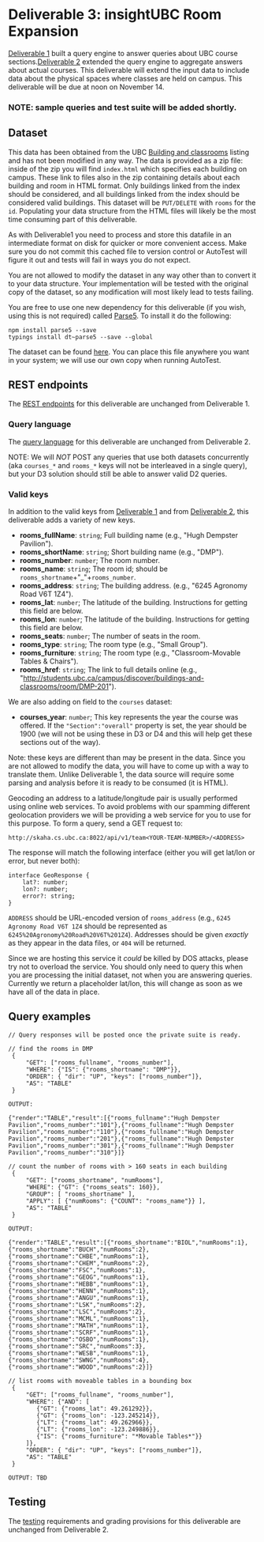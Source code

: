 # Deliverable 3: insightUBC Room Expansion

[Deliverable 1](Deliverable1.md) built a query engine to answer queries about UBC course sections.[Deliverable 2](Deliverable2.md) extended the query engine to aggregate answers about actual courses. This deliverable will extend the input data to include data about the physical spaces where classes are held on campus. This deliverable will be due at noon on November 14.

### NOTE: sample queries and test suite will be added shortly.


## Dataset

This data has been obtained from the UBC [Building and classrooms](http://students.ubc.ca/campus/discover/buildings-and-classrooms) listing and has not been modified in any way. The data is provided as a zip file: inside of the zip you will find ```index.html``` which specifies each building on campus. These link to files also in the zip containing details about each building and room in HTML format. Only buildings linked from the index should be considered, and all buildings linked from the index should be considered valid buildings. This dataset will be ```PUT/DELETE``` with ```rooms``` for the ```id```. Populating your data structure from the HTML files will likely be the most time consuming part of this deliverable.

As with Deliverable1 you need to process and store this datafile in an intermediate format on disk for quicker or more convenient access. Make sure you do not commit this cached file to version control or AutoTest will figure it out and tests will fail in ways you do not expect.

You are not allowed to modify the dataset in any way other than to convert it to your data structure. Your implementation will be tested with the original copy of the dataset, so any modification will most likely lead to tests failing.

You are free to use one new dependency for this deliverable (if you wish, using this is not required) called [Parse5](https://github.com/inikulin/parse5). To install it do the following:

```
npm install parse5 --save
typings install dt~parse5 --save --global
```

The dataset can be found [here](https://github.com/CS310-2016Fall/cpsc310d1public/blob/master/310rooms.1.1.zip). You can place this file anywhere you want in your system; we will use our own copy when running AutoTest.

## REST endpoints

The [REST endpoints](Deliverable1.md#rest-endpoints) for this deliverable are unchanged from Deliverable 1.

### Query language

The [query language](Deliverable2.md#query-engine) for this deliverable are unchanged from Deliverable 2.

NOTE: We will _NOT_ POST any queries that use both datasets concurrently (aka ```courses_*``` and ```rooms_*``` keys will not be interleaved in a single query), but your D3 solution should still be able to answer valid D2 queries. 

### Valid keys

In addition to the valid keys from [Deliverable 1](Deliverable1.md#valid-keys) and from [Deliverable 2](Deliverable2.md#valid-keys), this deliverable adds a variety of new keys.

* **rooms_fullName**: ```string```; Full building name (e.g., "Hugh Dempster Pavilion").
* **rooms_shortName**: ```string```; Short building name (e.g., "DMP").
* **rooms_number**: ```number```; The room number.
* **rooms_name**: ```string```; The room id; should be ```rooms_shortname```+"_"+```rooms_number```.
* **rooms_address**: ```string```; The building address. (e.g., "6245 Agronomy Road V6T 1Z4").
* **rooms_lat**: ```number```; The latitude of the building. Instructions for getting this field are below.
* **rooms_lon**: ```number```; The latitude of the building. Instructions for getting this field are below.
* **rooms_seats**: ```number```; The number of seats in the room.
* **rooms_type**: ```string```; The room type (e.g., "Small Group").
* **rooms_furniture**: ```string```; The room type (e.g., "Classroom-Movable Tables & Chairs").
* **rooms_href**: ```string```; The link to full details online (e.g., "http://students.ubc.ca/campus/discover/buildings-and-classrooms/room/DMP-201").

We are also adding on field to the ```courses``` dataset: 

* **courses_year**: ```number```; This key represents the year the course was offered. If the ``` "Section":"overall" ``` property is set, the year should be 1900 (we will not be using these in D3 or D4 and this will help get these sections out of the way).

Note: these keys are different than may be present in the data. Since you are not allowed to modify the data, you will have to come up with a way to translate them. Unlike Deliverable 1, the data source will require some parsing and analysis before it is ready to be consumed (it is HTML).

Geocoding an address to a latitude/longitude pair is usually performed using online web services. To avoid problems with our spamming different geolocation providers we will be providing a web service for you to use for this purpose. To form a query, send a GET request to:

```
http://skaha.cs.ubc.ca:8022/api/v1/team<YOUR-TEAM-NUMBER>/<ADDRESS>
```

The response will match the following interface (either you will get lat/lon or error, but never both):

```
interface GeoResponse {
    lat?: number;
    lon?: number;
    error?: string;
}
```

```ADDRESS``` should be URL-encoded version of ```rooms_address``` (e.g.,
```6245 Agronomy Road V6T 1Z4``` should be represented as ```6245%20Agronomy%20Road%20V6T%201Z4```). Addresses should be given _exactly_ as they appear in the data files, or ```404``` will be returned.

Since we are hosting this service it _could_ be killed by DOS attacks, please try not to overload the service. You should only need to query this when you are processing the initial dataset, not when you are answering queries. Currently we return a placeholder lat/lon, this will change as soon as we have all of the data in place.


## Query examples

```
// Query responses will be posted once the private suite is ready.

// find the rooms in DMP
 {
     "GET": ["rooms_fullname", "rooms_number"],
     "WHERE": {"IS": {"rooms_shortname": "DMP"}},
     "ORDER": { "dir": "UP", "keys": ["rooms_number"]},
     "AS": "TABLE"
 }

OUTPUT:

{"render":"TABLE","result":[{"rooms_fullname":"Hugh Dempster Pavilion","rooms_number":"101"},{"rooms_fullname":"Hugh Dempster Pavilion","rooms_number":"110"},{"rooms_fullname":"Hugh Dempster Pavilion","rooms_number":"201"},{"rooms_fullname":"Hugh Dempster Pavilion","rooms_number":"301"},{"rooms_fullname":"Hugh Dempster Pavilion","rooms_number":"310"}]}

// count the number of rooms with > 160 seats in each building
 {
     "GET": ["rooms_shortname", "numRooms"],
     "WHERE": {"GT": {"rooms_seats": 160}},
     "GROUP": [ "rooms_shortname" ],
     "APPLY": [ {"numRooms": {"COUNT": "rooms_name"}} ],
     "AS": "TABLE"
 }
 
OUTPUT:

{"render":"TABLE","result":[{"rooms_shortname":"BIOL","numRooms":1},{"rooms_shortname":"BUCH","numRooms":2},{"rooms_shortname":"CHBE","numRooms":1},{"rooms_shortname":"CHEM","numRooms":2},{"rooms_shortname":"FSC","numRooms":1},{"rooms_shortname":"GEOG","numRooms":1},{"rooms_shortname":"HEBB","numRooms":1},{"rooms_shortname":"HENN","numRooms":1},{"rooms_shortname":"ANGU","numRooms":1},{"rooms_shortname":"LSK","numRooms":2},{"rooms_shortname":"LSC","numRooms":2},{"rooms_shortname":"MCML","numRooms":1},{"rooms_shortname":"MATH","numRooms":1},{"rooms_shortname":"SCRF","numRooms":1},{"rooms_shortname":"OSBO","numRooms":1},{"rooms_shortname":"SRC","numRooms":3},{"rooms_shortname":"WESB","numRooms":1},{"rooms_shortname":"SWNG","numRooms":4},{"rooms_shortname":"WOOD","numRooms":2}]} 

// list rooms with moveable tables in a bounding box
 {
     "GET": ["rooms_fullname", "rooms_number"],
     "WHERE": {"AND": [
 	    {"GT": {"rooms_lat": 49.261292}},
 	    {"GT": {"rooms_lon": -123.245214}},
        {"LT": {"rooms_lat": 49.262966}},
 	    {"LT": {"rooms_lon": -123.249886}},
 	    {"IS": {"rooms_furniture": "*Movable Tables*"}}
     ]},
     "ORDER": { "dir": "UP", "keys": ["rooms_number"]},
     "AS": "TABLE"
 }
 
OUTPUT: TBD
```

## Testing

The [testing](Deliverable2.md#testing) requirements and grading provisions for this deliverable are unchanged from Deliverable 2.


